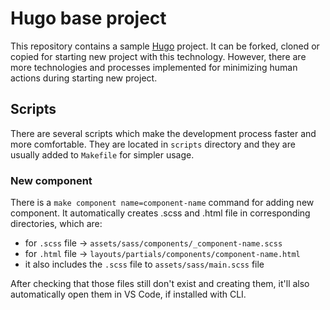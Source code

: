 # Hugo base project

This repository contains a sample [Hugo](https://gohugo.io/) project. It can be forked, cloned or copied for starting new project with this technology. However, there are more technologies and processes implemented for minimizing human actions during starting new project.

## Scripts

There are several scripts which make the development process faster and more comfortable. They are located in `scripts` directory and they are usually added to `Makefile` for simpler usage.

### New component

There is a `make component name=component-name` command for adding new component. It automatically creates .scss and .html file in corresponding directories, which are:

* for `.scss` file -> `assets/sass/components/_component-name.scss`
* for `.html` file -> `layouts/partials/components/component-name.html`
* it also includes the `.scss` file to `assets/sass/main.scss` file

After checking that those files still don't exist and creating them, it'll also automatically open them in VS Code, if installed with CLI.